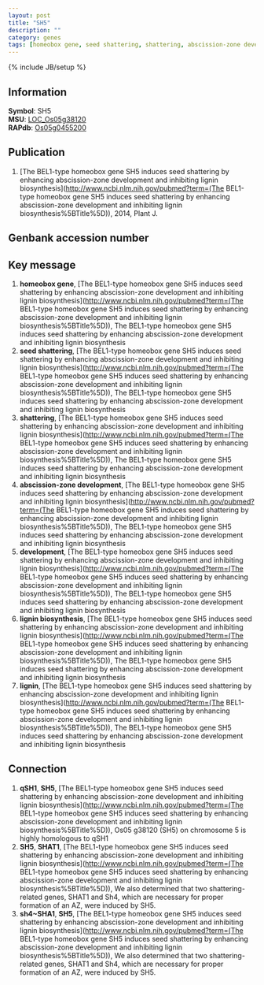```yaml
---
layout: post
title: "SH5"
description: ""
category: genes
tags: [homeobox gene, seed shattering, shattering, abscission-zone development, development, lignin biosynthesis, lignin]
---
```

{% include JB/setup %}

## Information
__Symbol__: SH5  
__MSU__: [LOC_Os05g38120](http://rice.plantbiology.msu.edu/cgi-bin/ORF_infopage.cgi?orf=LOC_Os05g38120)  
__RAPdb__: [Os05g0455200](http://rapdb.dna.affrc.go.jp/viewer/gbrowse_details/irgsp1?name=Os05g0455200)  

## Publication
1. [The BEL1-type homeobox gene SH5 induces seed shattering by enhancing abscission-zone development and inhibiting lignin biosynthesis](http://www.ncbi.nlm.nih.gov/pubmed?term=(The BEL1-type homeobox gene SH5 induces seed shattering by enhancing abscission-zone development and inhibiting lignin biosynthesis%5BTitle%5D)), 2014, Plant J.

## Genbank accession number

## Key message
1. __homeobox gene__, [The BEL1-type homeobox gene SH5 induces seed shattering by enhancing abscission-zone development and inhibiting lignin biosynthesis](http://www.ncbi.nlm.nih.gov/pubmed?term=(The BEL1-type homeobox gene SH5 induces seed shattering by enhancing abscission-zone development and inhibiting lignin biosynthesis%5BTitle%5D)), The BEL1-type homeobox gene SH5 induces seed shattering by enhancing abscission-zone development and inhibiting lignin biosynthesis
2. __seed shattering__, [The BEL1-type homeobox gene SH5 induces seed shattering by enhancing abscission-zone development and inhibiting lignin biosynthesis](http://www.ncbi.nlm.nih.gov/pubmed?term=(The BEL1-type homeobox gene SH5 induces seed shattering by enhancing abscission-zone development and inhibiting lignin biosynthesis%5BTitle%5D)), The BEL1-type homeobox gene SH5 induces seed shattering by enhancing abscission-zone development and inhibiting lignin biosynthesis
3. __shattering__, [The BEL1-type homeobox gene SH5 induces seed shattering by enhancing abscission-zone development and inhibiting lignin biosynthesis](http://www.ncbi.nlm.nih.gov/pubmed?term=(The BEL1-type homeobox gene SH5 induces seed shattering by enhancing abscission-zone development and inhibiting lignin biosynthesis%5BTitle%5D)), The BEL1-type homeobox gene SH5 induces seed shattering by enhancing abscission-zone development and inhibiting lignin biosynthesis
4. __abscission-zone development__, [The BEL1-type homeobox gene SH5 induces seed shattering by enhancing abscission-zone development and inhibiting lignin biosynthesis](http://www.ncbi.nlm.nih.gov/pubmed?term=(The BEL1-type homeobox gene SH5 induces seed shattering by enhancing abscission-zone development and inhibiting lignin biosynthesis%5BTitle%5D)), The BEL1-type homeobox gene SH5 induces seed shattering by enhancing abscission-zone development and inhibiting lignin biosynthesis
5. __development__, [The BEL1-type homeobox gene SH5 induces seed shattering by enhancing abscission-zone development and inhibiting lignin biosynthesis](http://www.ncbi.nlm.nih.gov/pubmed?term=(The BEL1-type homeobox gene SH5 induces seed shattering by enhancing abscission-zone development and inhibiting lignin biosynthesis%5BTitle%5D)), The BEL1-type homeobox gene SH5 induces seed shattering by enhancing abscission-zone development and inhibiting lignin biosynthesis
6. __lignin biosynthesis__, [The BEL1-type homeobox gene SH5 induces seed shattering by enhancing abscission-zone development and inhibiting lignin biosynthesis](http://www.ncbi.nlm.nih.gov/pubmed?term=(The BEL1-type homeobox gene SH5 induces seed shattering by enhancing abscission-zone development and inhibiting lignin biosynthesis%5BTitle%5D)), The BEL1-type homeobox gene SH5 induces seed shattering by enhancing abscission-zone development and inhibiting lignin biosynthesis
7. __lignin__, [The BEL1-type homeobox gene SH5 induces seed shattering by enhancing abscission-zone development and inhibiting lignin biosynthesis](http://www.ncbi.nlm.nih.gov/pubmed?term=(The BEL1-type homeobox gene SH5 induces seed shattering by enhancing abscission-zone development and inhibiting lignin biosynthesis%5BTitle%5D)), The BEL1-type homeobox gene SH5 induces seed shattering by enhancing abscission-zone development and inhibiting lignin biosynthesis

## Connection
1. __qSH1__, __SH5__, [The BEL1-type homeobox gene SH5 induces seed shattering by enhancing abscission-zone development and inhibiting lignin biosynthesis](http://www.ncbi.nlm.nih.gov/pubmed?term=(The BEL1-type homeobox gene SH5 induces seed shattering by enhancing abscission-zone development and inhibiting lignin biosynthesis%5BTitle%5D)), Os05 g38120 (SH5) on chromosome 5 is highly homologous to qSH1
2. __SH5__, __SHAT1__, [The BEL1-type homeobox gene SH5 induces seed shattering by enhancing abscission-zone development and inhibiting lignin biosynthesis](http://www.ncbi.nlm.nih.gov/pubmed?term=(The BEL1-type homeobox gene SH5 induces seed shattering by enhancing abscission-zone development and inhibiting lignin biosynthesis%5BTitle%5D)), We also determined that two shattering-related genes, SHAT1 and Sh4, which are necessary for proper formation of an AZ, were induced by SH5.
3. __sh4~SHA1__, __SH5__, [The BEL1-type homeobox gene SH5 induces seed shattering by enhancing abscission-zone development and inhibiting lignin biosynthesis](http://www.ncbi.nlm.nih.gov/pubmed?term=(The BEL1-type homeobox gene SH5 induces seed shattering by enhancing abscission-zone development and inhibiting lignin biosynthesis%5BTitle%5D)), We also determined that two shattering-related genes, SHAT1 and Sh4, which are necessary for proper formation of an AZ, were induced by SH5.


